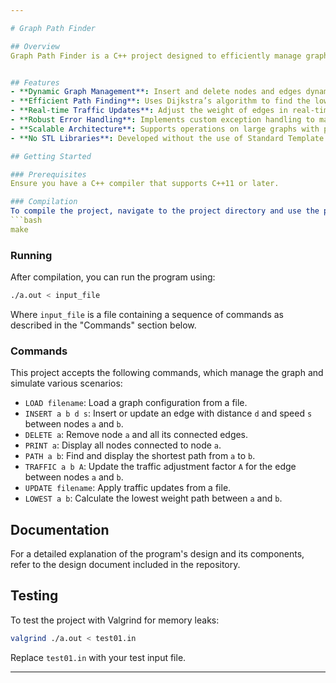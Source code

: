 ```yaml
---

# Graph Path Finder

## Overview
Graph Path Finder is a C++ project designed to efficiently manage graph operations, supporting insertion, deletion, and manipulation of nodes and edges. The project is tailored to handle scenarios like emergency response route optimizations, where paths with the minimal travel time are crucial. It implements Dijkstra’s algorithm to determine the shortest paths between nodes, taking into account factors such as distance, speed limits, and traffic conditions.


## Features
- **Dynamic Graph Management**: Insert and delete nodes and edges dynamically with checks for illegal inputs.
- **Efficient Path Finding**: Uses Dijkstra’s algorithm to find the lowest-weight path between two nodes.
- **Real-time Traffic Updates**: Adjust the weight of edges in real-time to simulate changing traffic conditions.
- **Robust Error Handling**: Implements custom exception handling to manage and report errors effectively.
- **Scalable Architecture**: Supports operations on large graphs with potentially up to 500,000 nodes.
- **No STL Libraries**: Developed without the use of Standard Template Library (STL) to meet project constraints.

## Getting Started

### Prerequisites
Ensure you have a C++ compiler that supports C++11 or later.

### Compilation
To compile the project, navigate to the project directory and use the provided Makefile:
```bash
make
```

### Running
After compilation, you can run the program using:
```bash
./a.out < input_file
```
Where `input_file` is a file containing a sequence of commands as described in the "Commands" section below.

### Commands
This project accepts the following commands, which manage the graph and simulate various scenarios:
- `LOAD filename`: Load a graph configuration from a file.
- `INSERT a b d s`: Insert or update an edge with distance `d` and speed `s` between nodes `a` and `b`.
- `DELETE a`: Remove node `a` and all its connected edges.
- `PRINT a`: Display all nodes connected to node `a`.
- `PATH a b`: Find and display the shortest path from `a` to `b`.
- `TRAFFIC a b A`: Update the traffic adjustment factor `A` for the edge between nodes `a` and `b`.
- `UPDATE filename`: Apply traffic updates from a file.
- `LOWEST a b`: Calculate the lowest weight path between `a` and `b`.

## Documentation
For a detailed explanation of the program's design and its components, refer to the design document included in the repository.

## Testing
To test the project with Valgrind for memory leaks:
```bash
valgrind ./a.out < test01.in
```
Replace `test01.in` with your test input file.


---
```

